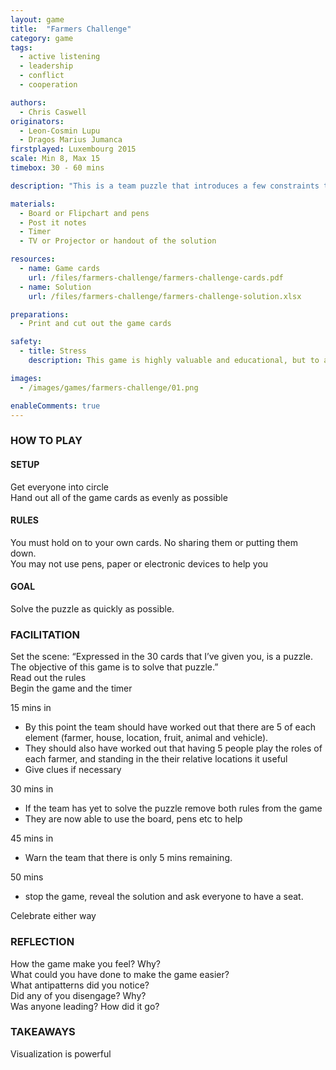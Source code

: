 ```yaml
---
layout: game
title:  "Farmers Challenge"
category: game
tags:
  - active listening
  - leadership
  - conflict
  - cooperation

authors: 
  - Chris Caswell
originators: 
  - Leon-Cosmin Lupu 
  - Dragos Marius Jumanca
firstplayed: Luxembourg 2015
scale: Min 8, Max 15
timebox: 30 - 60 mins

description: "This is a team puzzle that introduces a few constraints to emphasise the need to cooperate, to collaborate and most importantly to listen. It can be used to assess a team's dynamic, to identify current or potential leaders and to simply build culture within a team."

materials:
  - Board or Flipchart and pens
  - Post it notes
  - Timer
  - TV or Projector or handout of the solution

resources:
  - name: Game cards
    url: /files/farmers-challenge/farmers-challenge-cards.pdf
  - name: Solution
    url: /files/farmers-challenge/farmers-challenge-solution.xlsx

preparations:
  - Print and cut out the game cards

safety:
  - title: Stress
    description: This game is highly valuable and educational, but to achieve this it creates an environment of stress, frustration and conflict. Be sure that is it safe for your team to experience these emotions and take the to follow this game with a team building exercise.

images:
  - /images/games/farmers-challenge/01.png

enableComments: true
---
```



### HOW TO PLAY

#### SETUP
Get everyone into circle  
Hand out all of the game cards as evenly as possible  

#### RULES
You must hold on to your own cards. No sharing them or putting them down.  
You may not use pens, paper or electronic devices to help you   

#### GOAL
Solve the puzzle as quickly as possible.  


### FACILITATION

Set the scene: “Expressed in the 30 cards that I’ve given you, is a puzzle. The objective of this game is to solve that puzzle.”  
Read out the rules  
Begin the game and the timer  

15 mins in  

* By this point the team should have worked out that there are 5 of each element (farmer, house, location, fruit, animal and vehicle). 
* They should also have worked out that having 5 people play the roles of each farmer, and standing in the their relative locations it useful
* Give clues if necessary  

30 mins in  

* If the team has yet to solve the puzzle remove both rules from the game
* They are now able to use the board, pens etc to help

45 mins in

* Warn the team that there is only 5 mins remaining.

50 mins 

* stop the game, reveal the solution and ask everyone to have a seat. 

Celebrate either way


### REFLECTION
How the game make you feel? Why?  
What could you have done to make the game easier?  
What antipatterns did you notice?  
Did any of you disengage? Why?  
Was anyone leading? How did it go?  


### TAKEAWAYS
Visualization is powerful  
